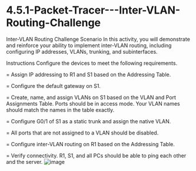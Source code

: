 # 4.5.1-Packet-Tracer---Inter-VLAN-Routing-Challenge
 Inter-VLAN Routing Challenge
Scenario
In this activity, you will demonstrate and reinforce your ability to implement inter-VLAN routing, including configuring IP addresses, VLANs, trunking, and subinterfaces.

Instructions
Configure the devices to meet the following requirements.

=   Assign IP addressing to R1 and S1 based on the Addressing Table.

=   Configure the default gateway on S1.

=   Create, name, and assign VLANs on S1 based on the VLAN and Port Assignments Table. Ports should be in access mode. Your VLAN names should match the names in the table exactly.

=   Configure G0/1 of S1 as a static trunk and assign the native VLAN.

=   All ports that are not assigned to a VLAN should be disabled.

=   Configure inter-VLAN routing on R1 based on the Addressing Table.

=   Verify connectivity. R1, S1, and all PCs should be able to ping each other and the server.
![image](https://user-images.githubusercontent.com/128199477/226235763-331ad78f-52ec-432b-972b-17b50b443d05.png)

